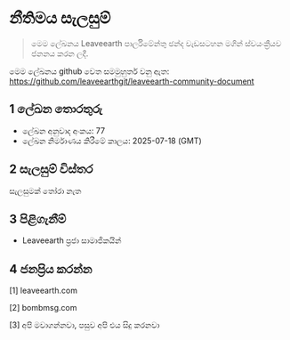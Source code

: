 # නීතිමය සැලසුම්

>මෙම ලේඛනය Leaveearth පාර්ලිමේන්තු ඡන්ද වැඩසටහන මගින් ස්වයංක්‍රීයව ජනනය කරන ලදී.

මෙම ලේඛනය github වෙත සමමුහුර්ත වනු ඇත: https://github.com/leaveearthgit/leaveearth-community-document

## 1 ලේඛන තොරතුරු

- ලේඛන අනුවාද අංකය: 77
- ලේඛන නිර්මාණය කිරීමේ කාලය: 2025-07-18 (GMT)

## 2 සැලසුම් විස්තර

සැලසුමක් තෝරා නැත

## 3 පිළිගැනීම්
* Leaveearth ප්‍රජා සාමාජිකයින්

## 4 ජනප්‍රිය කරන්න
[1] leaveearth.com

[2] bombmsg.com

[3] අපි මවාගන්නවා, පසුව අපි එය සිදු කරනවා